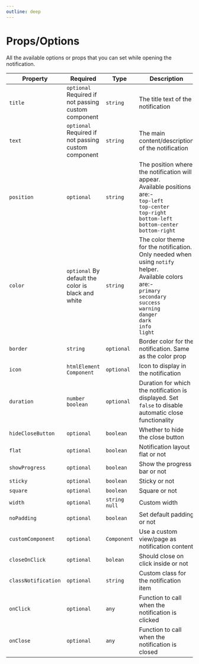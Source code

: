 ```yaml
---
outline: deep
---
```


# Props/Options

All the available options or props that you can set while opening the notification.


| Property          |Required   | Type                  | Description                                       |
| ----------------- |---------- | --------------------- | ------------------------------------------------- |
|`title`            |`optional` Required if not passing custom component |`string`| The title text of the notification|
|`text`             |`optional` Required if not passing custom component | `string`|The main content/description of the notification|
|`position`         |`optional`|`string`| The position where the notification will appear.<br>Available positions are:-<br> ``top-left``<br> ``top-center`` <br> ``top-right``<br> ``bottom-left``<br>``bottom-center``<br>``bottom-right``|
|`color`            |`optional` By default the color is black and white |`string`| The color theme for the notification. Only needed when using ``notify`` helper.<br>Available colors are:-<br> ``primary``<br> ``secondary`` <br> ``success``<br> ``warning``<br>``danger``<br>``dark``<br>``info``<br>``light``|
|`border`           | `string`|`optional`|Border color for the notification. Same as the color prop|
|`icon`|`htmlElement` `Component`|`optional`|Icon to display in the notification|
|`duration`         |`number` `boolean`|`optional`|Duration for which the notification is displayed. Set ``false`` to disable automatic close functionality|
|`hideCloseButton`  |`optional`|`boolean`|Whether to hide the close button|
|`flat`             |`optional`|`boolean`|Notification layout flat or not|
|`showProgress`     |`optional`|``boolean``|Show the progress bar or not|
|`sticky`           |`optional`|`boolean`|Sticky or not|
|`square`           |`optional`|`boolean`|Square or not|
|`width`            |`optional`|`string` `null`|Custom width|
|`noPadding`        |`optional`| `boolean`|Set default padding or not|
|`customComponent`  |`optional`|``Component``|Use a custom view/page as notification content|
|`closeOnClick`     |`optional`|``bolean``|Should close on click inside or not|
|`classNotification`|`optional`|``string``|Custom class for the notification item|
|`onClick`          |`optional`|`any`|Function to call when the notification is clicked|
|`onClose`          |`optional`|`any`|Function to call when the notification is closed|

